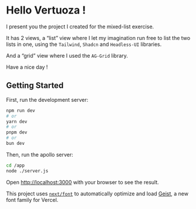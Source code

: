 # Hello Vertuoza !
I present you the project I created for the mixed-list exercise.

It has 2 views, a “list” view where I let my imagination run free to list the two lists in one, using the `Tailwind`, `Shadcn`  and `Headless-UI` libraries.

And a “grid” view where I used the `AG-Grid` library.

Have a nice day !

## Getting Started

First, run the development server:

```bash
npm run dev
# or
yarn dev
# or
pnpm dev
# or
bun dev
```

Then, run the apollo server:

```bash
cd /app
node ./server.js
```

Open [http://localhost:3000](http://localhost:3000) with your browser to see the result.

This project uses [`next/font`](https://nextjs.org/docs/app/building-your-application/optimizing/fonts) to automatically optimize and load [Geist](https://vercel.com/font), a new font family for Vercel.
